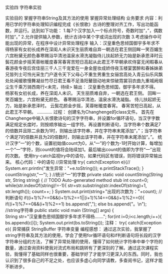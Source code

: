  实验四 字符串实验

实验目的
掌握字符串String及其方法的使用
掌握异常处理结构
业务要求
内容：利用已学的字符串处理知识编程完成《长恨歌》古诗的整理对齐工作，写出功能函数，并运行。达到如下功能：
1.每7个汉字加入一个标点符号，奇数时加“，”，偶数时加“。”
2.允许提供输入参数，统计古诗中某个字或词出现的次数
3.考虑操作中可能出现的异常，在程序中设计异常处理程序
输入：汉皇重色思倾国御宇多年求不得杨家有女初长成养在深闺人未识天生丽质难自弃一朝选在君王侧回眸一笑百媚生六宫粉黛无颜色春寒赐浴华清池温泉水滑洗凝脂侍儿扶起娇无力始是新承恩泽时云鬓花颜金步摇芙蓉帐暖度春宵春宵苦短日高起从此君王不早朝承欢侍宴无闲暇春从春游夜专夜后宫佳丽三千人三千宠爱在一身金屋妆成娇侍夜玉楼宴罢醉和春姊妹弟兄皆列士可怜光采生门户遂令天下父母心不重生男重生女骊宫高处入青云仙乐风飘处处闻缓歌慢舞凝丝竹尽日君王看不足渔阳鼙鼓动地来惊破霓裳羽衣曲九重城阙烟尘生千乘万骑西南行<未完，待续>
输出：
汉皇重色思倾国，御宇多年求不得。
杨家有女初长成，养在深闺人未识。
天生丽质难自弃，一朝选在君王侧。
回眸一笑百媚生，六宫粉黛无颜色。
春寒赐浴华清池，温泉水滑洗凝脂。
侍儿扶起娇无力，始是新承恩泽时。
云鬓花颜金步摇，芙蓉帐暖度春宵。
春宵苦短日高起，从此君王不早朝。
…………
过程：
创建名为Changhenge的class文件。
首先在Changhenge中输入长恨歌诗句的汉字字符串，并设置for循环语句，当汉字字数满足规定长度时，则按顺序输出一组字符。再设置判断语句，当字符串个数满足7的倍数并且除二余数为1时，则输出该字符串，并在字符串末尾添加“，”；当字符串个满足7的倍数并且为2的倍数时，则输出该字符串，并在字符串末尾添加“。”。
统计汉字“一”的个数，设置初始值count为0，从“一”的个数为-1时开始计算，每增加一个“一”字符，则count的值将会陆续加1。最后输出count的值即为字符“一”出现的次数。
使用try-catch监视try中的语句，如果代码区有错误，则将错误异常输出来。
    核心代码：中的语句
//异常处理
				try{
 catch(Exception e){//
		        	System.err.println("发生异常："+e.toString());
		        	e.printStackTrace();
		        }
				countString(str,"一");
		       }
//统计“一”的字数
private static void countString(String str, String string) {
				// TODO Auto-generated method stub
				int count=0;
				while(str.indexOf(string)!=-1){
					str=str.substring(str.indexOf(string)+1, str.length());
					count++;
				}
				System.out.print(string+"出现的次数为："+count);
//判断语句
if((i+1)%7==0&&(i+1)%2==1||(i+1)%14==0&&(i+1)%2==0){
		        		if((i+1)%7==0&&(i+1)%2==1)
		        		bs.append(",");
		        	    else
		        	    bs.append("。\n");
//string字符串
public static void main (String[] args) {	
String str="汉皇重色思倾国御宇多年求不得杨.......";
for(int i=0;i<c.length;i++){
		        	bs.append(c[i]);
System.out.print(bs.toString()); 
注释：
try{
 catch(Exception e){  异常捕获
StringBuffer  字符串变量
编程感想：
通过这次实验，我掌握了string字符串及其方法的使用，学会了使用for循环语句和if判断语句将长段的汉字字符串分组的方法，了解了异常处理的使用，懂得了如何统计字符串中单个字符的数量，通过查询资料使我对流式布局和跳转有了更深刻的了解。通过这次课程实验，我懂得了基础同样也很重要，基础学好了才能学习更深入的东西。同时，我也认识到了很多自己的不足之处，也应该多虚心向同学请教，多查阅书记，这样才能不断进步。
